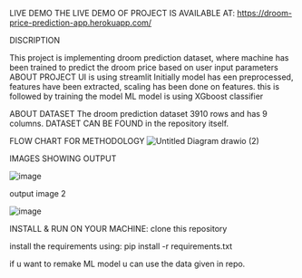 LIVE DEMO
THE LIVE DEMO OF PROJECT IS AVAILABLE AT: https://droom-price-prediction-app.herokuapp.com/

DISCRIPTION

This project is implementing droom prediction dataset, where machine has been trained to predict the droom price based on user input parameters
ABOUT PROJECT
UI is using streamlit
Initially model has een preprocessed, features have been extracted, scaling has been done on features. this is followed by training the model
ML model is using XGboost classifier

ABOUT DATASET
The droom prediction dataset 3910 rows and has 9 columns. DATASET CAN BE FOUND in the repository itself.

FLOW CHART FOR METHODOLOGY
![Untitled Diagram drawio (2)](https://user-images.githubusercontent.com/43928250/137628976-34989e8d-dcb3-4f46-9e42-c500fda9d5cd.png)


IMAGES SHOWING OUTPUT

![image](https://user-images.githubusercontent.com/43928250/137628418-bbdc85ed-7a63-4bdc-8a10-3861a755f8a0.png)

output image 2

![image](https://user-images.githubusercontent.com/43928250/137628450-30937fff-955c-4d8c-b1fd-32ccecfffd2f.png)


INSTALL & RUN ON YOUR MACHINE:
clone this repository

install the requirements using: pip install -r requirements.txt

if u want to remake ML model u can use the data given in repo.
